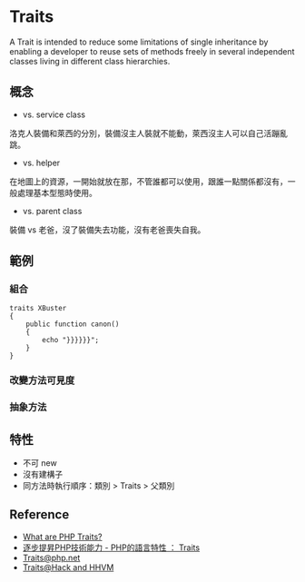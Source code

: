 # Traits

A Trait is intended to reduce some limitations of single inheritance by enabling a developer to reuse sets of methods freely in several independent classes living in different class hierarchies.

## 概念

* vs. service class

洛克人裝備和萊西的分別，裝備沒主人裝就不能動，萊西沒主人可以自己活蹦亂跳。

* vs. helper

在地圖上的資源，一開始就放在那，不管誰都可以使用，跟誰一點關係都沒有，一般處理基本型態時使用。

* vs. parent class

裝備 vs 老爸，沒了裝備失去功能，沒有老爸喪失自我。

## 範例

### 組合

```
traits XBuster
{
    public function canon()
    {
        echo "}}}}}}";
    }
}
```

### 改變方法可見度

### 抽象方法

## 特性

* 不可 new
* 沒有建構子
* 同方法時執行順序：類別 > Traits > 父類別

### 

## Reference
* [What are PHP Traits?](http://culttt.com/2014/06/25/php-traits/)
* [逐步提昇PHP技術能力 - PHP的語言特性 ： Traits](http://ithelp.ithome.com.tw/question/10133226)
* [Traits@php.net](http://php.net/manual/en/language.oop5.traits.php)
* [Traits@Hack and HHVM](http://docs.hhvm.com/manual/en/hack.traits.php)